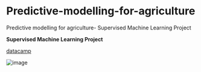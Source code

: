 # Predictive-modelling-for-agriculture
Predictive modelling for agriculture- Supervised Machine Learning Project

**Supervised Machine Learning Project**

[datacamp](https://app.datacamp.com/learn/my-library)

![image](https://media.geeksforgeeks.org/wp-content/uploads/20230315175228/Top-100-Machine-Learning-Projects-with-Source-Code-2.png)
